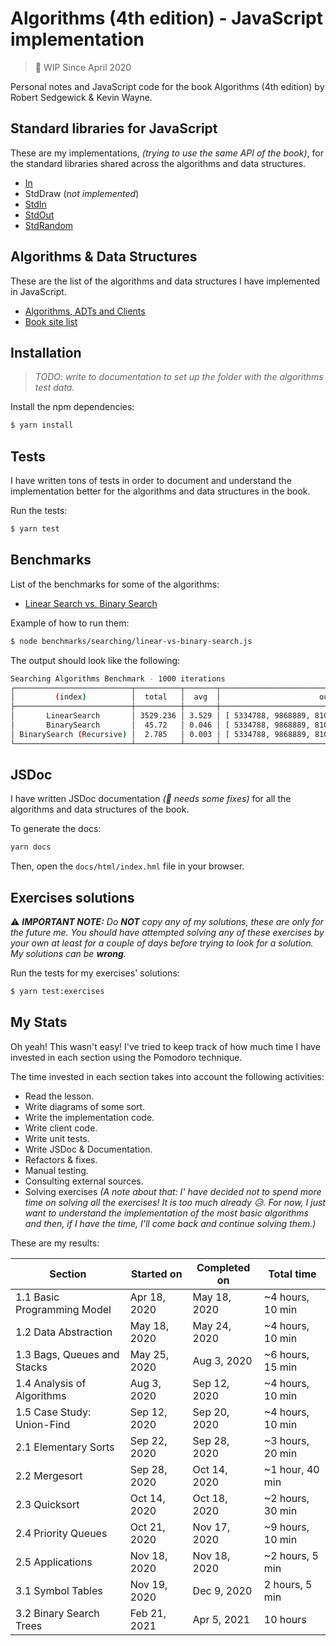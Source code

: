 # Algorithms (4th edition) - JavaScript implementation

> 🚧 WIP Since April 2020

Personal notes and JavaScript code for the book Algorithms (4th edition) by Robert Sedgewick & Kevin Wayne.

## Standard libraries for JavaScript

These are my implementations, _(trying to use the same API of the book)_, for the standard libraries shared across the algorithms and data structures.

- [In](src/libs/in/in.js)
- StdDraw (_not implemented_)
- [StdIn](src/libs/std-in/std-in.js)
- [StdOut](src/libs/std-out/std-out.js)
- [StdRandom](src/libs/std-random/std-random.js)

## Algorithms & Data Structures

These are the list of the algorithms and data structures I have implemented in JavaScript.

- [Algorithms, ADTs and Clients](docs/markdown/algorithms-list.md)
- [Book site list](docs/markdown/booksite-list.md)

## Installation

> _TODO: write to documentation to set up the folder with the algorithms test data._

Install the npm dependencies:

```sh
$ yarn install
```

## Tests

I have written tons of tests in order to document and understand the implementation better for the algorithms and data structures in the book.

Run the tests:

```sh
$ yarn test
```

## Benchmarks

List of the benchmarks for some of the algorithms:

- [Linear Search vs. Binary Search](benchmarks/searching/linear-vs-binary-search.js)

Example of how to run them:

```sh
$ node benchmarks/searching/linear-vs-binary-search.js
```

The output should look like the following:

```sh
Searching Algorithms Benchmark - 1000 iterations
┌──────────────────────────┬──────────┬───────┬───────────────────────────────────────────────────┐
│         (index)          │  total   │  avg  │                      output                       │
├──────────────────────────┼──────────┼───────┼───────────────────────────────────────────────────┤
│       LinearSearch       │ 3529.236 │ 3.529 │ [ 5334788, 9868889, 8100599, ... 997 more items ] │
│       BinarySearch       │  45.72   │ 0.046 │ [ 5334788, 9868889, 8100599, ... 997 more items ] │
│ BinarySearch (Recursive) │  2.785   │ 0.003 │ [ 5334788, 9868889, 8100599, ... 997 more items ] │
└──────────────────────────┴──────────┴───────┴───────────────────────────────────────────────────┘
```

## JSDoc

I have written JSDoc documentation _(🚧 needs some fixes)_ for all the algorithms and data structures of the book.

To generate the docs:

```sh
yarn docs
```

Then, open the `docs/html/index.hml` file in your browser.

## Exercises solutions

:warning: _**IMPORTANT NOTE:** Do **NOT** copy any of my solutions, these are only for the future me. You should have attempted solving any of these exercises by your own at least for a couple of days before trying to look for a solution. My solutions can be **wrong**._

Run the tests for my exercises' solutions:

```sh
$ yarn test:exercises
```

## My Stats

Oh yeah! This wasn't easy! I've tried to keep track of how much time I have invested in each section using the Pomodoro technique. 

The time invested in each section takes into account the following activities:

- Read the lesson.
- Write diagrams of some sort.
- Write the implementation code.
- Write client code.
- Write unit tests.
- Write JSDoc & Documentation.
- Refactors & fixes.
- Manual testing.
- Consulting external sources.
- Solving exercises _(A note about that: I' have decided not to spend more time on solving all the exercises! It is too much already 😥. For now, I just want to understand the implementation of the most basic algorithms and then, if I have the time, I'll come back and continue solving them.)_

These are my results:

| Section                     | Started on   | Completed on | Total time       |
|-----------------------------|--------------|--------------|------------------|
| 1.1 Basic Programming Model | Apr 18, 2020 | May 18, 2020 | ~4 hours, 10 min |
| 1.2 Data Abstraction        | May 18, 2020 | May 24, 2020 | ~4 hours, 10 min |
| 1.3 Bags, Queues and Stacks | May 25, 2020 | Aug 3, 2020  | ~6 hours, 15 min |
| 1.4 Analysis of Algorithms  | Aug 3, 2020  | Sep 12, 2020 | ~4 hours, 10 min |
| 1.5 Case Study: Union-Find  | Sep 12, 2020 | Sep 20, 2020 | ~4 hours, 10 min |
| 2.1 Elementary Sorts        | Sep 22, 2020 | Sep 28, 2020 | ~3 hours, 20 min |
| 2.2 Mergesort               | Sep 28, 2020 | Oct 14, 2020 | ~1 hour, 40 min  |
| 2.3 Quicksort               | Oct 14, 2020 | Oct 18, 2020 | ~2 hours, 30 min |
| 2.4 Priority Queues         | Oct 21, 2020 | Nov 17, 2020 | ~9 hours, 10 min |
| 2.5 Applications            | Nov 18, 2020 | Nov 18, 2020 | ~2 hours, 5 min  |
| 3.1 Symbol Tables           | Nov 19, 2020 | Dec 9, 2020  | 2 hours, 5 min   |
| 3.2 Binary Search Trees     | Feb 21, 2021 | Apr 5, 2021  | 10 hours         |
